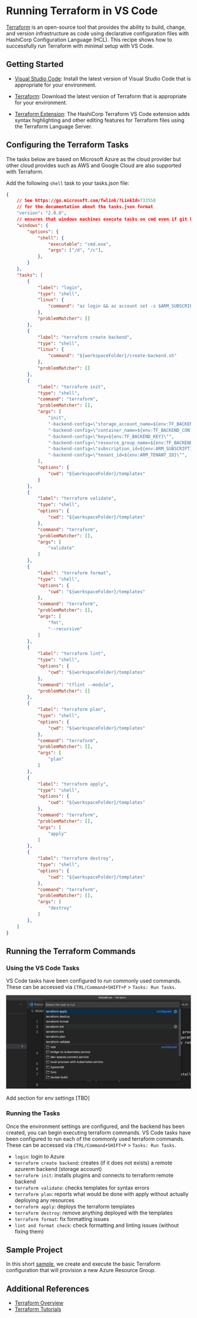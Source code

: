 # Running Terraform in VS Code

[Terraform](https://www.terraform.io/) is an open-source tool that provides the ability to build, change, and version infrastructure as code using declarative configuration files with HashiCorp Configuration Language (HCL). This recipe shows how to successfully run Terraform with minimal setup with VS Code.

## Getting Started

- [Visual Studio Code](https://code.visualstudio.com/download): Install the latest version of Visual Studio Code that is appropriate for your environment.

- [Terraform](https://www.terraform.io/downloads.html): Download the latest version of Terraform that is appropriate for your environment.

- [Terraform Extension](https://marketplace.visualstudio.com/items?itemName=HashiCorp.terraform): The HashiCorp Terraform VS Code extension adds syntax highlighting and other editing features for Terraform files using the Terraform Language Server.

## Configuring the Terraform Tasks

The tasks below are based on Microsoft Azure as the cloud provider but other cloud provides such as AWS and Google Cloud are also supported with Terraform.

Add the following `shell` task to your tasks.json file:

```json
{
    // See https://go.microsoft.com/fwlink/?LinkId=733558
    // for the documentation about the tasks.json format
    "version": "2.0.0",
    // ensures that windows machines execute tasks on cmd even if git bash or wsl bash is set as default shell
    "windows": {
        "options": {
            "shell": {
                "executable": "cmd.exe",
                "args": ["/d", "/c"],
            },
        }
    },
    "tasks": [
        {
            "label": "login",
            "type": "shell",
            "linux": {
                "command": "az login && az account set -s $ARM_SUBSCRIPTION_ID"
            },
            "problemMatcher": []
        },
        {
            "label": "terraform create backend",
            "type": "shell",
            "linux": {
                "command": "${workspaceFolder}/create-backend.sh"
            },
            "problemMatcher": []
        },
        {
            "label": "terraform init",
            "type": "shell",
            "command": "terraform",
            "problemMatcher": [],
            "args": [
                "init",
                "-backend-config=\"storage_account_name=${env:TF_BACKEND_STORAGE_ACCOUNT}\"",
                "-backend-config=\"container_name=${env:TF_BACKEND_CONTAINER}\"",
                "-backend-config=\"key=${env:TF_BACKEND_KEY}\"",
                "-backend-config=\"resource_group_name=${env:TF_BACKEND_RESOURCE_GROUP}\"",                              
                "-backend-config=\"subscription_id=${env:ARM_SUBSCRIPTION_ID}\"",
                "-backend-config=\"tenant_id=${env:ARM_TENANT_ID}\"",
            ],
            "options": {
                "cwd": "${workspaceFolder}/templates"
            }
        },
        {
            "label": "terraform validate",
            "type": "shell",
            "options": {
                "cwd": "${workspaceFolder}/templates"
            },
            "command": "terraform",
            "problemMatcher": [],
            "args": [
                "validate"
            ]
        },
        {
            "label": "terraform format",
            "type": "shell",
            "options": {
                "cwd": "${workspaceFolder}/templates"
            },
            "command": "terraform",
            "problemMatcher": [],
            "args": [
                "fmt",
                "--recursive"
            ]   
        },
        {
            "label": "terraform lint",
            "type": "shell",
            "options": {
                "cwd": "${workspaceFolder}/templates"
            },
            "command": "tflint --module",
            "problemMatcher": []
        },
        {
            "label": "terraform plan",
            "type": "shell",
            "options": {
                "cwd": "${workspaceFolder}/templates"
            },
            "command": "terraform",
            "problemMatcher": [],
            "args": [
                "plan"
            ]
        },
        {
            "label": "terraform apply",
            "type": "shell",
            "options": {
                "cwd": "${workspaceFolder}/templates"
            },
            "command": "terraform",
            "problemMatcher": [],
            "args": [
                "apply"
            ]
        },
        {
            "label": "terraform destroy",
            "type": "shell",
            "options": {
                "cwd": "${workspaceFolder}/templates"
            },
            "command": "terraform",
            "problemMatcher": [],
            "args": [
                "destroy"
            ]
        },
    ]
}

```

## Running the Terraform Commands

### Using the VS Code Tasks

VS Code tasks have been configured to run commonly used  commands. These can be accessed via `CTRL/Command+SHIFT+P` > `Tasks: Run Tasks`.

![Run Terraform Tasks](assets/Terraform_tasks.png)

Add section for env settings [TBD]

### Running the Tasks

Once the environment settings are configured, and the backend has been created, you can begin executing terraform commands. VS Code tasks have been configured to run each of the commonly used terraform commands. These can be accessed via `CTRL/Command+SHIFT+P` > `Tasks: Run Tasks`.

- `login`: login to Azure
- `terraform create backend`: creates (if it does not exists) a remote azurerm backend (storage account)
- `terraform init`: installs plugins and connects to terraform remote backend
- `terraform validate`: checks templates for syntax errors
- `terraform plan`: reports what would be done with apply without actually deploying any resources
- `terraform apply`: deploys the terraform templates
- `terraform destroy`: remove anything deployed with the templates
- `terraform format`: fix formatting issues
- `lint and format check`: check formatting and linting issues (without fixing them)

## Sample Project

In this short [sample](), we create and execute the basic Terraform configuration that will provision a new Azure Resource Group.

## Additional References

- [Terraform Overview](https://www.terraform.io/intro/index.html)
- [Terraform Tutorials](https://learn.hashicorp.com/terraform?utm_source=terraform_io)
